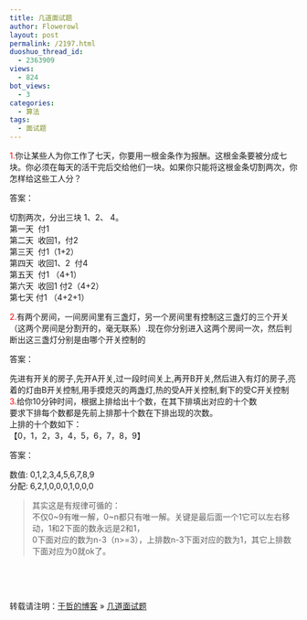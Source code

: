 ```yaml
---
title: 几道面试题
author: Flowerowl
layout: post
permalink: /2197.html
duoshuo_thread_id:
  - 2363909
views:
  - 824
bot_views:
  - 3
categories:
  - 算法
tags:
  - 面试题
---
```

<span style="color: #ff0000;">1.</span>你让某些人为你工作了七天，你要用一根金条作为报酬。这根金条要被分成七块。你必须在每天的活干完后交给他们一块。如果你只能将这根金条切割两次，你怎样给这些工人分？

答案：

切割两次，分出三块 1、2、 4。  
第一天  付1  
第二天  收回1，付2  
第三天  付1（1+2）  
第四天  收回1、2  付4  
第五天  付1 （4+1）  
第六天  收回1 付2（4+2）  
第七天 付1 （4+2+1）

<span style="color: #ff0000;">2.</span>有两个房间，一间房间里有三盏灯，另一个房间里有控制这三盏灯的三个开关（这两个房间是分割开的，毫无联系）.现在你分别进入这两个房间一次，然后判断出这三盏灯分别是由哪个开关控制的

答案：

先进有开关的房子,先开A开关,过一段时间关上,再开B开关,然后进入有灯的房子,亮着的灯由B开关控制,用手摸熄灭的两盏灯,热的受A开关控制,剩下的受C开关控制  
<span style="color: #ff0000;">3.</span>给你10分钟时间，根据上排给出十个数，在其下排填出对应的十个数  
要求下排每个数都是先前上排那十个数在下排出现的次数。  
上排的十个数如下：  
【0，1，2，3，4，5，6，7，8，9】

答案：

数值: 0,1,2,3,4,5,6,7,8,9  
分配: 6,2,1,0,0,0,1,0,0,0

> 其实这是有规律可循的：  
> 不仅0~9有唯一解，0~n都只有唯一解。关键是最后面一个1它可以左右移动，1和2下面的数永远是2和1，  
> 0下面对应的数为n-3（n>=3），上排数n-3下面对应的数为1，其它上排数下面对应为0就ok了。

&nbsp;

&nbsp;

转载请注明：[于哲的博客][1] &raquo; [几道面试题][2]

 [1]: http://localhost/wordpress
 [2]: http://localhost/wordpress/2197.html